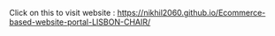 Click on this to visit website : https://nikhil2060.github.io/Ecommerce-based-website-portal-LISBON-CHAIR/
 
